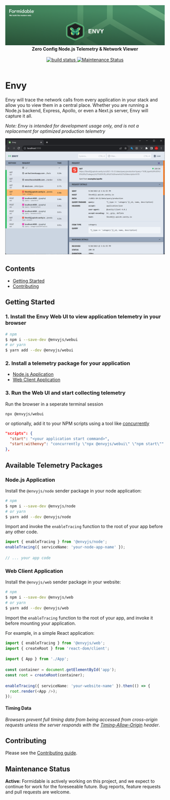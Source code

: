<div align="center">
  <a href="https://formidable.com/open-source/" target="_blank">
    <img alt="Envy — Formidable, We build the modern web" src="https://raw.githubusercontent.com/FormidableLabs/envy/main//envy-hero.png" />
  </a>

  <strong>
    Zero Config Node.js Telemetry &amp; Network Viewer
  </strong>

  <br />
  <br />

  <a href="https://github.com/FormidableLabs/envy/actions">
    <img alt="build status" src="https://github.com/FormidableLabs/envy/actions/workflows/release.yml/badge.svg">
  </a>
  <a href="https://github.com/FormidableLabs/envy#maintenance-status">
    <img alt="Maintenance Status" src="https://img.shields.io/badge/maintenance-active-green.svg" />
  </a>

  <br />
  <br />
</div>

# Envy

Envy will trace the network calls from every application in your stack and allow you to view them in a central place. Whether you are running a Node.js backend, Express, Apollo, or even a Next.js server, Envy will capture it all.

_Note: Envy is intended for development usage only, and is not a replacement for optimized production telemetry_

<div align="center">
  <img alt="Envy" src="https://raw.githubusercontent.com/FormidableLabs/envy/main//envy-example.png" />
</div>

## Contents

- [Getting Started](#getting-started)
- [Contributing](#contributing)

## Getting Started

### 1. Install the Envy Web UI to view application telemetry in your browser

```sh
# npm
$ npm i --save-dev @envyjs/webui
# or yarn
$ yarn add --dev @envyjs/webui
```

### 2. Install a telemetry package for your application

- [Node.js Application](#nodejs-application)
- [Web Client Application](#web-client-application)

### 3. Run the Web UI and start collecting telemetry

Run the browser in a seperate terminal session

```
npx @envyjs/webui
```

or optionally, add it to your NPM scripts using a tool like [concurrently](https://www.npmjs.com/package/concurrently)

```json
"scripts": {
  "start": "<your application start command>",
  "start:withenvy": "concurrently \"npx @envyjs/webui\" \"npm start\""
},
```

## Available Telemetry Packages

### Node.js Application

Install the `@envyjs/node` sender package in your node application:

```sh
# npm
$ npm i --save-dev @envyjs/node
# or yarn
$ yarn add --dev @envyjs/node
```

Import and invoke the `enableTracing` function to the root of your app before any other code.

```ts
import { enableTracing } from '@envyjs/node';
enableTracing({ serviceName: 'your-node-app-name' });

// ... your app code
```

### Web Client Application

Install the `@envyjs/web` sender package in your website:

```sh
# npm
$ npm i --save-dev @envyjs/web
# or yarn
$ yarn add --dev @envyjs/web
```

Import the `enableTracing` function to the root of your app, and invoke it before mounting your application.

For example, in a simple React application:

```ts
import { enableTracing } from '@envyjs/web';
import { createRoot } from 'react-dom/client';

import { App } from './App';

const container = document.getElementById('app');
const root = createRoot(container);

enableTracing({ serviceName: 'your-website-name' }).then(() => {
  root.render(<App />);
});
```

#### Timing Data

_Browsers prevent full timing data from being accessed from cross-origin requests unless the server responds with the [Timing-Allow-Origin](https://developer.mozilla.org/en-US/docs/Web/HTTP/Headers/Timing-Allow-Origin) header_.

## Contributing

Please see the [Contributing guide](CONTRIBUTING.md).

## Maintenance Status

**Active:** Formidable is actively working on this project, and we expect to continue for work for the foreseeable future. Bug reports, feature requests and pull requests are welcome.
